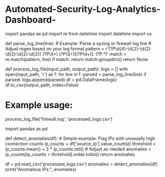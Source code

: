 # Automated-Security-Log-Analytics-Dashboard-


import pandas as pd
import re
from datetime import datetime
import os

def parse_log_line(line):
    # Example: Parse a syslog or firewall log line
    # Adjust regex based on your log format
    pattern = r'(?P<timestamp>\d{4}-\d{2}-\d{2} \d{2}:\d{2}:\d{2}) (?P<host>\S+) (?P<process>\S+)\[(?P<pid>\d+)\]: (?P<message>.*)'
    match = re.match(pattern, line)
    if match:
        return match.groupdict()
    return None

def process_log_file(input_path, output_path):
    logs = []
    with open(input_path, 'r') as f:
        for line in f:
            parsed = parse_log_line(line)
            if parsed:
                logs.append(parsed)
    df = pd.DataFrame(logs)
    df.to_csv(output_path, index=False)

# Example usage:
process_log_file('firewall.log', 'processed_logs.csv')




import pandas as pd

def detect_anomalies(df):
    # Simple example: Flag IPs with unusually high connection counts
    ip_counts = df['source_ip'].value_counts()
    threshold = ip_counts.mean() + 2 * ip_counts.std()  # Adjust as needed
    anomalies = ip_counts[ip_counts > threshold].index.tolist()
    return anomalies

df = pd.read_csv('processed_logs.csv')
anomalies = detect_anomalies(df)
print("Anomalous IPs:", anomalies)
